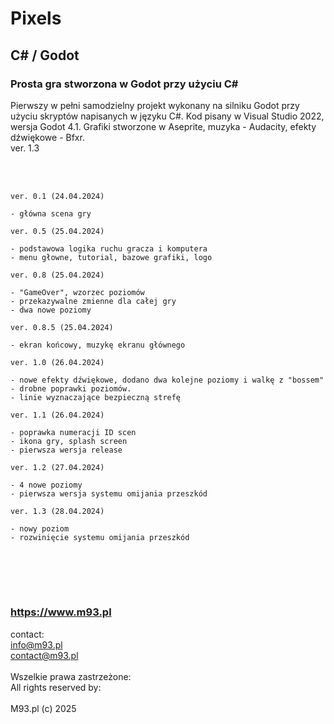 # Pixels
## C# / Godot
### Prosta gra stworzona w Godot przy użyciu C#
Pierwszy w pełni samodzielny projekt wykonany na silniku Godot przy użyciu skryptów napisanych w języku C#. Kod pisany w Visual Studio 2022, wersja Godot 4.1. Grafiki stworzone w Aseprite, muzyka - Audacity, efekty dźwiękowe - Bfxr.
<br>ver. 1.3

<br><br>

~~~~~~~~~~~~~~~~~~~~~~
ver. 0.1 (24.04.2024)

- główna scena gry
~~~~~~~~~~~~~~~~~~~~~~

~~~~~~~~~~~~~~~~~~~~~~
ver. 0.5 (25.04.2024)

- podstawowa logika ruchu gracza i komputera
- menu głowne, tutorial, bazowe grafiki, logo
~~~~~~~~~~~~~~~~~~~~~~

~~~~~~~~~~~~~~~~~~~~~~
ver. 0.8 (25.04.2024)

- "GameOver", wzorzec poziomów
- przekazywalne zmienne dla całej gry
- dwa nowe poziomy
~~~~~~~~~~~~~~~~~~~~~~

~~~~~~~~~~~~~~~~~~~~~~
ver. 0.8.5 (25.04.2024)

- ekran końcowy, muzykę ekranu głównego
~~~~~~~~~~~~~~~~~~~~~~

~~~~~~~~~~~~~~~~~~~~~~
ver. 1.0 (26.04.2024)

- nowe efekty dźwiękowe, dodano dwa kolejne poziomy i walkę z "bossem"
- drobne poprawki poziomów.
- linie wyznaczające bezpieczną strefę
~~~~~~~~~~~~~~~~~~~~~~

~~~~~~~~~~~~~~~~~~~~~~
ver. 1.1 (26.04.2024)

- poprawka numeracji ID scen
- ikona gry, splash screen
- pierwsza wersja release
~~~~~~~~~~~~~~~~~~~~~~

~~~~~~~~~~~~~~~~~~~~~~
ver. 1.2 (27.04.2024)

- 4 nowe poziomy
- pierwsza wersja systemu omijania przeszkód
~~~~~~~~~~~~~~~~~~~~~~

~~~~~~~~~~~~~~~~~~~~~~
ver. 1.3 (28.04.2024)

- nowy poziom
- rozwinięcie systemu omijania przeszkód
~~~~~~~~~~~~~~~~~~~~~~

<br><br>
----------------------
### https://www.m93.pl
contact:<br>
info@m93.pl<br>
contact@m93.pl<br><br>
Wszelkie prawa zastrzeżone:<br>
All rights reserved by:<br><br>
M93.pl (c) 2025